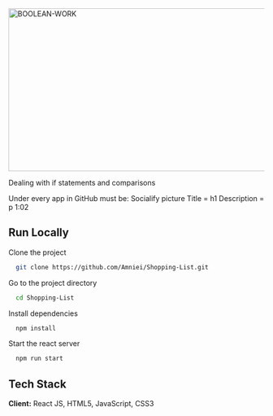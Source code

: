 <img src="https://socialify.git.ci/Asanda001019/BOOLEAN-WORK/image?language=1&owner=1&name=1&stargazers=1&theme=Light" alt="BOOLEAN-WORK" width="640" height="320" />
<p>Dealing with if statements and comparisons </p>

Under every app in GitHub must be:
Socialify picture
Title = h1
Description = p
1:02
## Run Locally
Clone the project
```bash
  git clone https://github.com/Amniei/Shopping-List.git
```
Go to the project directory
```bash
  cd Shopping-List
```
Install dependencies
```bash
  npm install
```
Start the react server
```bash
  npm run start
```
## Tech Stack
**Client:** React JS, HTML5, JavaScript, CSS3
